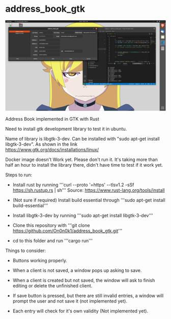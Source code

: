 # address_book_gtk

![address_book_gtk](https://github.com/On0n0k1/address_book_gtk/blob/main/static/address_book_gtk.png)

Address Book implemented in GTK with Rust

Need to install gtk development library to test it in ubuntu.

Name of library is libgtk-3-dev. Can be installed with "sudo apt-get install libgtk-3-dev".
As shown in the link https://www.gtk.org/docs/installations/linux/


Docker image doesn't Work yet. Please don't run it. It's taking more than half an hour to install the library there,
didn't have time to test if it work yet.


Steps to run:

 - Install rust by running '''curl --proto '=https' --tlsv1.2 -sSf https://sh.rustup.rs | sh''' Source: https://www.rust-lang.org/tools/install
 
 - (Not sure if required) Install build essential through '''sudo apt-get install build-essential'''

 - Install libgtk-3-dev by running '''sudo apt-get install libgtk-3-dev'''
 
 - Clone this repository with '''git clone https://github.com/On0n0k1/address_book_gtk.git'''
 
 - cd to this folder and run '''cargo run'''
 
 
Things to consider:

 - Buttons working properly. 

 - When a client is not saved, a window pops up asking to save.

 - When a client is created but not saved, the window will ask to finish editing or delete the unfinished client.

 - If save button is pressed, but there are still invalid entries, a window will prompt the user and not save it (not implemented yet).

 - Each entry will check for it's own validity (Not implemented yet).


